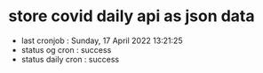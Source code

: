 # store covid daily api as json data

- last cronjob : Sunday, 17 April 2022 13:21:25
- status og cron : success
- status daily cron : success
      
      